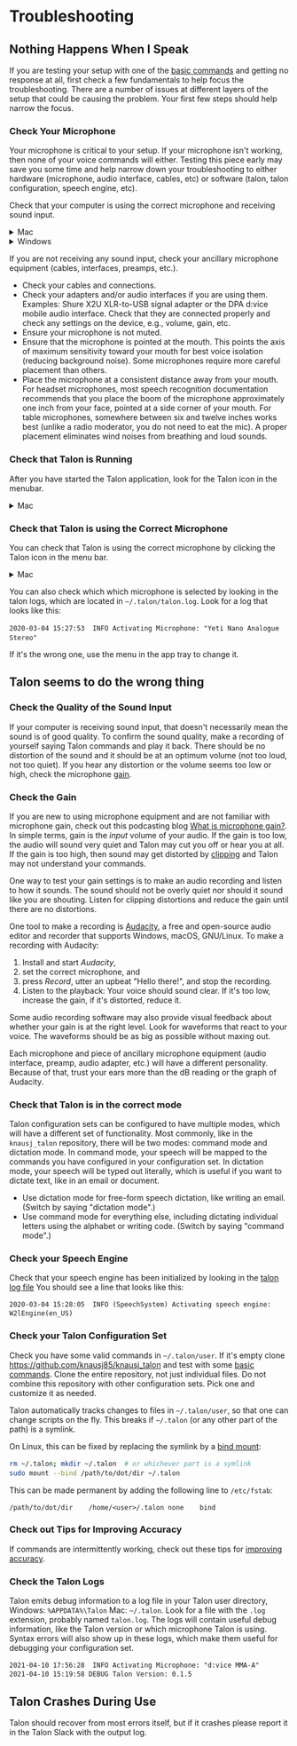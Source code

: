 # Troubleshooting


## Nothing Happens When I Speak

If you are testing your setup with one of the [basic commands](/getting_started#basic-usage) and getting no response at all, first check a few fundamentals to help focus the troubleshooting. There are a number of issues at different layers of the setup that could be causing the problem. Your first few steps should help narrow the focus.


### Check Your Microphone

Your microphone is critical to your setup. If your microphone isn't working, then none of your voice commands will either. Testing this piece early may save you some time and help narrow down your troubleshooting to either hardware (microphone, audio interface, cables, etc) or software (talon, talon configuration, speech engine, etc).

Check that your computer is using the correct microphone and receiving sound input.

<details>
<summary role="button">Mac</summary>
<p>
Open System Preferences > Sound > Input. Check that the correct input device is selected and speak into the microphone. Watch the Input level as you speak; you should see the level rising and falling.
</p>
<img src="/media/sound_input_mac.gif"
     alt="gif of sound input window in system preferences on a Mac with input level moving"
 />
</details>

<details>
<summary role="button">Windows</summary>
<p>
Select Start > Settings > System > Sound. In Sound settings, go to Input > Test your microphone. Verify that the correct input device is selected and speak into the microphone. Look for a blue bar that should rise and fall as you speak.
</p>
</details>

If you are not receiving any sound input, check your ancillary microphone equipment (cables, interfaces, preamps, etc.).

* Check your cables and connections.
* Check your adapters and/or audio interfaces if you are using them. Examples: Shure X2U XLR-to-USB signal adapter or the DPA d:vice mobile audio interface. Check that they are connected properly and check any settings on the device, e.g., volume, gain, etc.
* Ensure your microphone is not muted.
* Ensure that the microphone is pointed at the mouth. This points the axis of maximum sensitivity toward your mouth for best voice isolation (reducing background noise). Some microphones require more careful placement than others.
* Place the microphone at a consistent distance away from your mouth. For headset microphones, most speech recognition documentation recommends that you place the boom of the microphone approximately one inch from your face, pointed at a side corner of your mouth. For table microphones, somewhere between six and twelve inches works best (unlike a radio moderator, you do not need to eat the mic).  A proper placement eliminates wind noises from breathing and loud sounds.


### Check that Talon is Running

After you have started the Talon application, look for the Talon icon in the menubar. 

<details>
<summary role="button">Mac</summary>
<p>
Talon's icon should show up in the menu bar in the upper right corner of your screen:
</p>
<img src="/media/talon_icon_menubar.png"
     alt="screenshot of the desktop on a mac showint the talon icon in the top right menubar"
 />
</details>


### Check that Talon is using the Correct Microphone

You can check that Talon is using the correct microphone by clicking the Talon icon in the menu bar.

<details>
<summary role="button">Mac</summary>
<p>
Talon's icon should show up in the menu bar in the upper right corner of your screen:
</p>
<img src="/media/talon_menu_microphone.png"
     alt="screenshot of the desktop on a mac showing the talon microphone menu"
 />
</details>

You can also check which which microphone is selected by looking in the talon logs, which are located in `~/.talon/talon.log`. Look for a log that looks like this:

`2020-03-04 15:27:53  INFO Activating Microphone: "Yeti Nano Analogue Stereo"`

If it's the wrong one, use the menu in the app tray to change it.


## Talon seems to do the wrong thing


### Check the Quality of the Sound Input

If your computer is receiving sound input, that doesn't necessarily mean the sound is of good quality. To confirm the sound quality, make a recording of yourself saying Talon commands and play it back. There should be no distortion of the sound and it should be at an optimum volume (not too loud, not too quiet). If you hear any distortion or the volume seems too low or high, check the microphone [gain](/troubleshooting#check-the-gain).


### Check the Gain

If you are new to using microphone equipment and are not familiar with microphone gain, check out this podcasting blog [What is microphone gain?](https://podcastarticles.com/what-is-microphone-gain/). In simple terms, gain is the *input* volume of your audio. If the gain is too low, the audio will sound very quiet and Talon may cut you off or hear you at all. If the gain is too high, then sound may get distorted by [clipping](https://youtu.be/8Px0UReBI60) and Talon may not understand your commands.

One way to test your gain settings is to make an audio recording and listen to how it sounds. The sound should not be overly quiet nor should it sound like you are shouting. Listen for clipping distortions and reduce the gain until there are no distortions.

One tool to make a recording is [Audacity](https://www.audacityteam.org), a free and open-source audio editor and recorder that supports Windows, macOS, GNU/Linux. To make a recording with Audacity:

1. Install and start _Audacity_,
2. set the correct microphone, and
3. press _Record_, utter an upbeat "Hello there!", and stop the recording.
4. Listen to the playback: Your voice should sound clear. If it's too low, increase the gain, if it's distorted, reduce it.

Some audio recording software may also provide visual feedback about whether your gain is at the right level. Look for waveforms that react to your voice. The waveforms should be as big as possible without maxing out.

Each microphone and piece of ancillary microphone equipment (audio interface, preamp, audio adapter, etc.) will have a different personality.  Because of that, trust your ears more than the dB reading or the graph of Audacity.


### Check that Talon is in the correct mode

Talon configuration sets can be configured to have multiple modes, which will have a different set of functionality. Most commonly, like in the `knausj_talon` repository, there will be two modes: command mode and dictation mode. In command mode, your speech will be mapped to the commands you have configured in your configuration set. In dictation mode, your speech will be typed out literally, which is useful if you want to dictate text, like in an email or document.

* Use dictation mode for free-form speech dictation, like writing an email. (Switch by saying "dictation mode".)
* Use command mode for everything else, including dictating individual letters using the alphabet or writing code. (Switch by saying "command mode".)


### Check your Speech Engine

Check that your speech engine has been initialized by looking in the [talon log file](/troubleshooting#check-the-talon-logs) You should see a line that looks like this:

```
2020-03-04 15:28:05  INFO (SpeechSystem) Activating speech engine: W2lEngine(en_US)
```

### Check your Talon Configuration Set

Check you have some valid commands in `~/.talon/user`. If it's empty clone https://github.com/knausj85/knausj_talon and test with some [basic commands](/getting_started#basic-usage). Clone the entire repository, not just individual files. Do not combine this repository with other configuration sets. Pick one and customize it as needed.

Talon automatically tracks changes to files in `~/.talon/user`, so that one can change scripts on the fly. This breaks if `~/.talon` (or any other part of the path) is a symlink.

On Linux, this can be fixed by replacing the symlink by a [bind mount][bind-mount-stackexchange]:

```sh
rm ~/.talon; mkdir ~/.talon  # or whichever part is a symlink
sudo mount --bind /path/to/dot/dir ~/.talon
```

[bind-mount-stackexchange]: https://unix.stackexchange.com/questions/198590/what-is-a-bind-mount

This can be made permanent by adding the following line to `/etc/fstab`:

```
/path/to/dot/dir	/home/<user>/.talon	none	bind
```

### Check out Tips for Improving Accuracy

If commands are intermittently working, check out these tips for [improving accuracy](/improving_recognition_accuracy).


### Check the Talon Logs

Talon emits debug information to a log file in your Talon user directory, Windows: `%APPDATA%\Talon` Mac: `~/.talon`. Look for a file with the `.log` extension, probably named `talon.log`. The logs will contain useful debug information, like the Talon version or which microphone Talon is using. Syntax errors will also show up in these logs, which make them useful for debugging your configuration set.

```
2021-04-10 17:56:28  INFO Activating Microphone: "d:vice MMA-A"
2021-04-10 15:19:58 DEBUG Talon Version: 0.1.5
```


## Talon Crashes During Use

Talon should recover from most errors itself, but if it crashes please report it in the Talon Slack with the output log.
